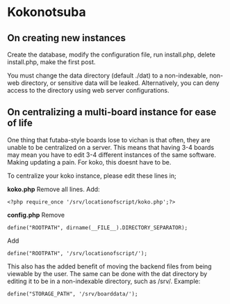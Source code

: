 # Kokonotsuba

## On creating new instances
Create the database, modify the configuration file, run install.php, delete install.php, make the first post.

You must change the data directory (default ./dat) to a non-indexable, non-web directory, or sensitive data will be leaked. Alternatively, you can deny access to the directory using web server configurations.

## On centralizing a multi-board instance for ease of life
One thing that futaba-style boards lose to vichan is that often, they are unable to be centralized on a server. This means that having 3-4 boards may mean you have to edit 3-4 different instances of the same software. Making updating a pain. For koko, this doesnt have to be.

To centralize your koko instance, please edit these lines in;

**koko.php**
Remove all lines. Add:

`<?php require_once '/srv/locationofscript/koko.php';?>`

**config.php**
Remove 

`define("ROOTPATH", dirname(__FILE__).DIRECTORY_SEPARATOR);`

Add

`define("ROOTPATH", '/srv/locationofscript/');`

This also has the added benefit of moving the backend files from being viewable by the user. The same can be done with the dat directory by editing it to be in a non-indexable directory, such as /srv/. Example:

`define("STORAGE_PATH", '/srv/boarddata/');`
